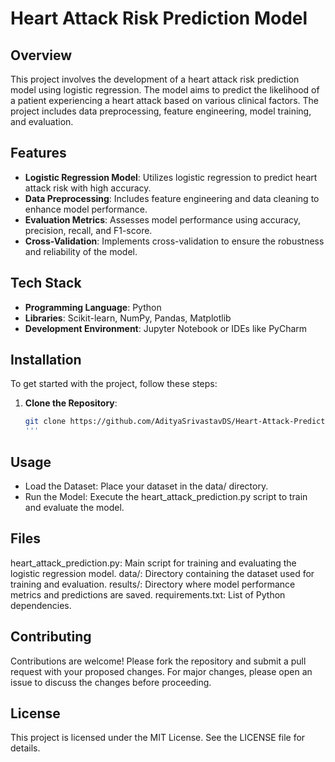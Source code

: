 # Heart Attack Risk Prediction Model

## Overview

This project involves the development of a heart attack risk prediction model using logistic regression. The model aims to predict the likelihood of a patient experiencing a heart attack based on various clinical factors. The project includes data preprocessing, feature engineering, model training, and evaluation.

## Features

- **Logistic Regression Model**: Utilizes logistic regression to predict heart attack risk with high accuracy.
- **Data Preprocessing**: Includes feature engineering and data cleaning to enhance model performance.
- **Evaluation Metrics**: Assesses model performance using accuracy, precision, recall, and F1-score.
- **Cross-Validation**: Implements cross-validation to ensure the robustness and reliability of the model.

## Tech Stack

- **Programming Language**: Python
- **Libraries**: Scikit-learn, NumPy, Pandas, Matplotlib
- **Development Environment**: Jupyter Notebook or IDEs like PyCharm

## Installation

To get started with the project, follow these steps:

1. **Clone the Repository**:
   ```bash
   git clone https://github.com/AdityaSrivastavDS/Heart-Attack-Prediction-Analysis
   '''

## Usage
- Load the Dataset: Place your dataset in the data/ directory.
- Run the Model: Execute the heart_attack_prediction.py script to train and evaluate the model.


## Files
heart_attack_prediction.py: Main script for training and evaluating the logistic regression model.
data/: Directory containing the dataset used for training and evaluation.
results/: Directory where model performance metrics and predictions are saved.
requirements.txt: List of Python dependencies.

## Contributing
Contributions are welcome! Please fork the repository and submit a pull request with your proposed changes. For major changes, please open an issue to discuss the changes before proceeding.

## License
This project is licensed under the MIT License. See the LICENSE file for details.
